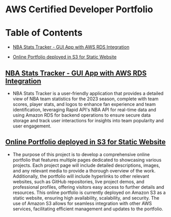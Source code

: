# AWS Certified Developer Portfolio
# Table of Contents

- [NBA Stats Tracker - GUI App with AWS RDS Integration](#nba-stats-tracker---gui-app-with-aws-rds-integration)

- [Online Portfolio deployed in S3 for Static Website](#online-portfolio-deployed-in-s3-for-static-website)









## [NBA Stats Tracker - GUI App with AWS RDS Integration](https://github.com/John-Rivero/AWS-Certified-Developer-Portfolio/tree/main/NBA%20Stats%20Tracker%20-%20GUI%20App%20with%20AWS%20RDS%20Integration)

- NBA Stats Tracker is a user-friendly application that provides a detailed view of NBA team statistics for the 2023 season, complete with team scores, player stats, and logos to enhance fan experience and team identification, leveraging Rapid API's NBA API for real-time data and using Amazon RDS for backend operations to ensure secure data storage and track user interactions for insights into team popularity and user engagement.




## [Online Portfolio deployed in S3 for Static Website](https://github.com/John-Rivero/AWS-Certified-Developer-Portfolio/tree/main/HTML%20Portfolio%20deployed%20in%20S3)

- The purpose of this project is to develop a comprehensive online portfolio that features multiple pages dedicated to showcasing various projects. Each project page will include detailed descriptions, images, and any relevant media to provide a thorough overview of the work. Additionally, the portfolio will include hyperlinks to other relevant websites, such as GitHub repositories, live project demos, and professional profiles, offering visitors easy access to further details and resources. This online portfolio is currently deployed on Amazon S3 as a static website, ensuring high availability, scalability, and security. The use of Amazon S3 allows for seamless integration with other AWS services, facilitating efficient management and updates to the portfolio.

